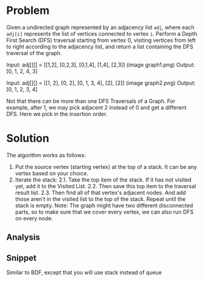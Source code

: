 # Problem
Given a undirected graph represented by an adjacency list `adj`, where each `adj[i]` represents the list of vertices connected to vertex `i`.
Perform a Depth First Search (DFS) traversal starting from vertex 0, visiting vertices from left to right according to the adjacency list, and return a list containing the DFS traversal of the graph.

Input: adj[][] = [[1,2], [0,2,3], [0,1,4], [1,4], [2,3]]    (image graph1.png)
Output: [0, 1, 2, 4, 3]

Input: adj[][] = [[1, 2], [0, 2], [0, 1, 3, 4], [2], [2]]   (image graph2.png)
Output: [0, 1, 2, 3, 4]

Not that there can be more than one DFS Traversals of a Graph. For example, after 1, we may pick adjacent 2 instead of 0 and get a different DFS. Here we pick in the insertion order.

# Solution
The algorithm works as follows:
1. Put the source vertex (starting vertex) at the top of a stack. It can be any vertex based on your choice.
2. Iterate the stack:
	2.1. Take the top item of the stack. If it has not visited yet, add it to the Visited List.
	2.2. Then save this top item to the traversal result list.
	2.3. Then find all of that vertex's adjacent nodes. And add those aren't in the visited list to the top of the stack.
   Repeat until the stack is empty.
Note: The graph might have two different disconnected parts, so to make sure that we cover every vertex, we can also run DFS on every node.

## Analysis

## Snippet
Similar to BDF, except that you will use stack instead of queue